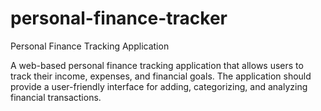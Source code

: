 # personal-finance-tracker

Personal Finance Tracking Application

A web-based personal finance tracking application that allows users to track
their income, expenses, and financial goals. The application should provide a
user-friendly interface for adding, categorizing, and analyzing financial transactions.
